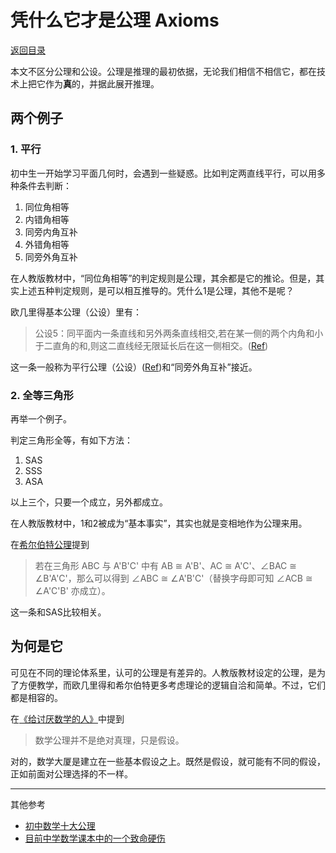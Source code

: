 # 凭什么它才是公理 Axioms

[返回目录](index.md)

本文不区分公理和公设。公理是推理的最初依据，无论我们相信不相信它，都在技术上把它作为**真**的，并据此展开推理。

## 两个例子

### 1. 平行

初中生一开始学习平面几何时，会遇到一些疑惑。比如判定两直线平行，可以用多种条件去判断：

1. 同位角相等
2. 内错角相等
3. 同旁内角互补
4. 外错角相等
5. 同旁外角互补

在人教版教材中，“同位角相等”的判定规则是公理，其余都是它的推论。但是，其实上述五种判定规则，是可以相互推导的。凭什么1是公理，其他不是呢？

欧几里得基本公理（公设）里有：

> 公设5：同平面内一条直线和另外两条直线相交,若在某一侧的两个内角和小于二直角的和,则这二直线经无限延长后在这一侧相交。([Ref](https://zhuanlan.zhihu.com/p/578643694))

这一条一般称为平行公理（公设）([Ref](https://zh.wikipedia.org/zh-hans/%E6%AC%A7%E5%87%A0%E9%87%8C%E5%BE%97%E5%87%A0%E4%BD%95#%E5%85%AC%E7%90%86%E6%8F%8F%E8%BF%B0))和“同旁外角互补”接近。

### 2. 全等三角形

再举一个例子。

判定三角形全等，有如下方法：

1. SAS
2. SSS
3. ASA

以上三个，只要一个成立，另外都成立。

在人教版教材中，1和2被成为“基本事实”，其实也就是变相地作为公理来用。

在[希尔伯特公理](https://zh.wikipedia.org/zh-hans/%E5%B8%8C%E5%B0%94%E4%BC%AF%E7%89%B9%E5%85%AC%E7%90%86)提到

> 若在三角形 ABC 与 A'B'C' 中有 AB ≅ A'B'、AC ≅ A'C'、∠BAC ≅ ∠B'A'C'，那么可以得到 ∠ABC ≅ ∠A'B'C'（替换字母即可知 ∠ACB ≅ ∠A'C'B' 亦成立）。

这一条和SAS比较相关。

## 为何是它

可见在不同的理论体系里，认可的公理是有差异的。人教版教材设定的公理，是为了方便教学，而欧几里得和希尔伯特更多考虑理论的逻辑自洽和简单。不过，它们都是相容的。

在[《给讨厌数学的人》](notes-of-antimath.md)中提到

> 数学公理并不是绝对真理，只是假设。

对的，数学大厦是建立在一些基本假设之上。既然是假设，就可能有不同的假设，正如前面对公理选择的不一样。

---

其他参考

* [初中数学十大公理](https://zhuanlan.zhihu.com/p/421187749)
* [目前中学数学课本中的一个致命硬伤](https://zhuanlan.zhihu.com/p/80500905)


<script>
MathJax = {
  tex: {
    inlineMath: [['$', '$'], ['\\(', '\\)']]
  }
};
</script>
<script id="MathJax-script" async
  src="https://cdn.jsdelivr.net/npm/mathjax@3/es5/tex-chtml.js">
</script>